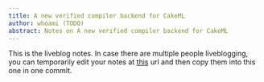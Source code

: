 ```yaml
---
title: A new verified compiler backend for CakeML
author: whoami (TODO)
abstract: Notes on A new verified compiler backend for CakeML
---
```


This is the liveblog notes.  In case there are multiple
people liveblogging, you can temporarily edit your notes
at [this](a-new-verified-compi/template.md) url and then copy them into this one in one
commit.
